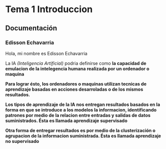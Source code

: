 # Tema 1 Introduccion
## Documentación
### Edisson Echavarria
Hola, mi nombre es Edisson Echavarria

La IA <em>(Inteligencia Artificial)</em> podria definirse como <strong>la capacidad de emulacion de la intelegencia humana realizada por un ordenador o maquina

Para lograr ésto, los ordenadores o maquinas utilizan tecnicas de aprendizaje basadas en acciones desarroladas o de los mismos resultados.

Los tipos de aprendizaje de la IA nos entregan resultados basados en la forma en que se introduce a los modelos la informacion,
identificando patrones por medio de la relacion entre entradas y salidas de datos suministrados. Ésta es llamada aprendizaje supervisado

Otra forma de entregar resultados es por medio de la clusterización o agrupacion de la informacion suministrada. Ésta es llamada aprendizaje no supervisado


